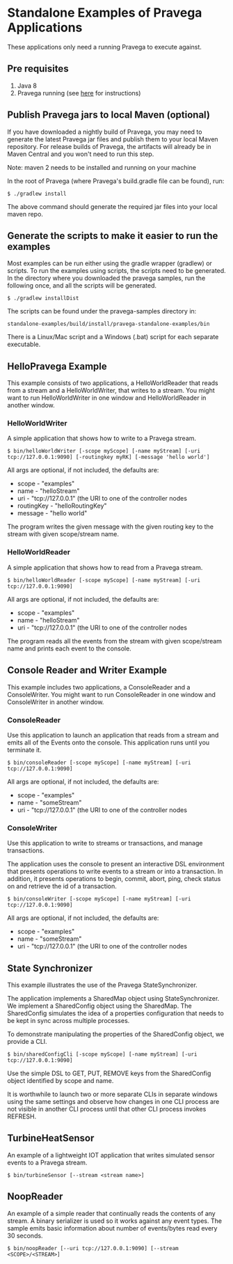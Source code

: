 # Standalone Examples of Pravega Applications
These applications only need a running Pravega to execute against.

## Pre requisites
1. Java 8
2. Pravega running (see [here](http://pravega.io/docs/latest/getting-started/) for instructions)


## Publish Pravega jars to local Maven (optional)
If you have downloaded a nightly build of Pravega, you may need to generate the latest Pravega jar files and publish them to your local Maven repository.
For release builds of Pravega, the artifacts will already be in Maven Central and you won't need to run this step.

Note: maven 2 needs to be installed and running on your machine

In the root of Pravega (where Pravega's build.gradle file can be found), run:

```
$ ./gradlew install
```

The above command should generate the required jar files into your local maven repo.

## Generate the scripts to make it easier to run the examples
Most examples can be run either using the gradle wrapper (gradlew) or scripts.
To run the examples using scripts, the scripts need to be generated.  In the directory where you downloaded the pravega samples, run the following once, and all the scripts will be generated.

```
$ ./gradlew installDist
```

The scripts can be found under the pravega-samples directory in:

```
standalone-examples/build/install/pravega-standalone-examples/bin
```

There is a Linux/Mac script and a Windows (.bat) script for each separate executable.

## HelloPravega Example
This example consists of two applications, a HelloWorldReader that reads from a stream and a HelloWorldWriter, that writes to a stream.  You might want to run HelloWorldWriter in one window and HelloWorldReader in another window.

### HelloWorldWriter
A simple application that shows how to write to a Pravega stream.

```
$ bin/helloWorldWriter [-scope myScope] [-name myStream] [-uri tcp://127.0.0.1:9090] [-routingkey myRK] [-message 'hello world']
```

All args are optional, if not included, the defaults are:

 * scope - "examples"
 * name - "helloStream"
 * uri - "tcp://127.0.0.1" (the URI to one of the controller nodes
 * routingKey - "helloRoutingKey"
 * message - "hello world"

The program writes the given message with the given routing key to the stream with given scope/stream name.

### HelloWorldReader
A simple application that shows how to read from a Pravega stream.

```
$ bin/helloWorldReader [-scope myScope] [-name myStream] [-uri tcp://127.0.0.1:9090]
```

All args are optional, if not included, the defaults are:

 * scope - "examples"
 * name - "helloStream"
 * uri - "tcp://127.0.0.1" (the URI to one of the controller nodes

The program reads all the events from the stream with given scope/stream name and prints each event to the console.


## Console Reader and Writer Example
This example includes two applications, a ConsoleReader and a ConsoleWriter.  You might want to run ConsoleReader in one window and ConsoleWriter in another window.

### ConsoleReader
Use this application to launch an application that reads from a stream and emits all of the Events onto the console.  This application runs until you terminate it.

```
$ bin/consoleReader [-scope myScope] [-name myStream] [-uri tcp://127.0.0.1:9090]
```

All args are optional, if not included, the defaults are:

 * scope - "examples"
 * name - "someStream"
 * uri - "tcp://127.0.0.1" (the URI to one of the controller nodes

### ConsoleWriter
Use this application to write to streams or transactions, and manage transactions.

The application uses the console to present an interactive DSL environment that presents operations to write events to
a stream or into a transaction.  In addition, it presents operations to begin, commit, abort, ping, check status on and
retrieve the id of a transaction.

```
$ bin/consoleWriter [-scope myScope] [-name myStream] [-uri tcp://127.0.0.1:9090]
```

All args are optional, if not included, the defaults are:

 * scope - "examples"
 * name - "someStream"
 * uri - "tcp://127.0.0.1" (the URI to one of the controller nodes

## State Synchronizer
This example illustrates the use of the Pravega StateSynchronizer.

The application implements a SharedMap object using StateSynchronizer.  We implement a SharedConfig object using
the SharedMap.  The SharedConfig simulates the idea of a properties configuration that needs to be kept in sync
across multiple processes.

To demonstrate manipulating the properties of the SharedConfig object, we provide a CLI.

```
$ bin/sharedConfigCli [-scope myScope] [-name myStream] [-uri tcp://127.0.0.1:9090]
```

Use the simple DSL to GET, PUT, REMOVE keys from the SharedConfig object identified by scope and name.

It is worthwhile to launch two or more separate CLIs in separate windows using the same settings and observe how changes in one
CLI process are not visible in another CLI process until that other CLI process invokes REFRESH.

## TurbineHeatSensor

An example of a lightweight IOT application that writes simulated sensor events to a Pravega stream.

```
$ bin/turbineSensor [--stream <stream name>]
```

## NoopReader

An example of a simple reader that continually reads the contents of any stream. A binary serializer is used so it works against any event types. The sample emits basic information about number of events/bytes read every 30 seconds. 

```
$ bin/noopReader [--uri tcp://127.0.0.1:9090] [--stream <SCOPE>/<STREAM>]
```
